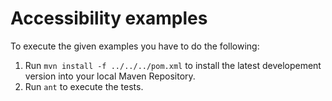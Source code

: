 # Accessibility examples

To execute the given examples you have to do the following:

1. Run `mvn install -f ../../../pom.xml` to install the latest developement version into your local Maven Repository.
1. Run `ant` to execute the tests.
